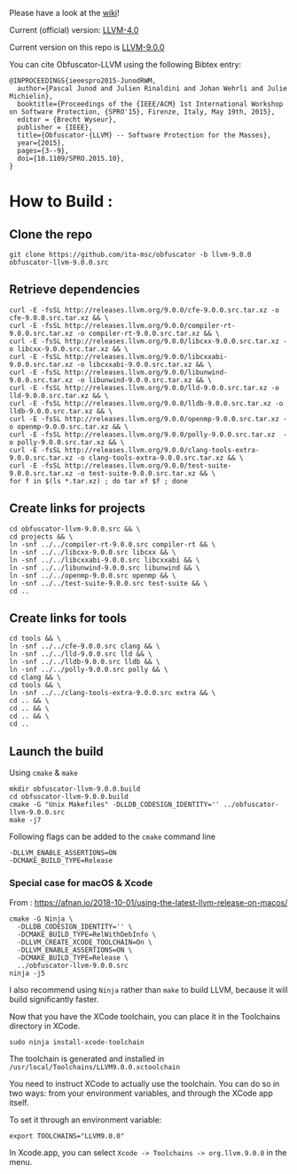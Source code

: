 Please have a look at the [wiki](https://github.com/obfuscator-llvm/obfuscator/wiki)!

Current (official) version: [LLVM-4.0](https://github.com/obfuscator-llvm/obfuscator/tree/llvm-4.0)

Current version on this repo is [LLVM-9.0.0](https://github.com/spelle/obfuscator/tree/llvm-9.0.0)

You can cite Obfuscator-LLVM using the following Bibtex entry:

```
@INPROCEEDINGS{ieeespro2015-JunodRWM,
  author={Pascal Junod and Julien Rinaldini and Johan Wehrli and Julie Michielin},
  booktitle={Proceedings of the {IEEE/ACM} 1st International Workshop on Software Protection, {SPRO'15}, Firenze, Italy, May 19th, 2015},
  editor = {Brecht Wyseur},
  publisher = {IEEE},
  title={Obfuscator-{LLVM} -- Software Protection for the Masses},
  year={2015},
  pages={3--9},
  doi={10.1109/SPRO.2015.10},
}
```

# How to Build :

  ## Clone the repo

```
git clone https://github.com/ita-msc/obfuscator -b llvm-9.0.0 obfuscator-llvm-9.0.0.src
```

  ## Retrieve dependencies

```
curl -E -fsSL http://releases.llvm.org/9.0.0/cfe-9.0.0.src.tar.xz -o cfe-9.0.0.src.tar.xz && \
curl -E -fsSL http://releases.llvm.org/9.0.0/compiler-rt-9.0.0.src.tar.xz -o compiler-rt-9.0.0.src.tar.xz && \
curl -E -fsSL http://releases.llvm.org/9.0.0/libcxx-9.0.0.src.tar.xz -o libcxx-9.0.0.src.tar.xz && \
curl -E -fsSL http://releases.llvm.org/9.0.0/libcxxabi-9.0.0.src.tar.xz -o libcxxabi-9.0.0.src.tar.xz && \
curl -E -fsSL http://releases.llvm.org/9.0.0/libunwind-9.0.0.src.tar.xz -o libunwind-9.0.0.src.tar.xz && \
curl -E -fsSL http://releases.llvm.org/9.0.0/lld-9.0.0.src.tar.xz -o lld-9.0.0.src.tar.xz && \
curl -E -fsSL http://releases.llvm.org/9.0.0/lldb-9.0.0.src.tar.xz -o lldb-9.0.0.src.tar.xz && \
curl -E -fsSL http://releases.llvm.org/9.0.0/openmp-9.0.0.src.tar.xz -o openmp-9.0.0.src.tar.xz && \
curl -E -fsSL http://releases.llvm.org/9.0.0/polly-9.0.0.src.tar.xz  -o polly-9.0.0.src.tar.xz && \
curl -E -fsSL http://releases.llvm.org/9.0.0/clang-tools-extra-9.0.0.src.tar.xz -o clang-tools-extra-9.0.0.src.tar.xz && \
curl -E -fsSL http://releases.llvm.org/9.0.0/test-suite-9.0.0.src.tar.xz -o test-suite-9.0.0.src.tar.xz && \
for f in $(ls *.tar.xz) ; do tar xf $f ; done
```

  ## Create links for projects

```
cd obfuscator-llvm-9.0.0.src && \
cd projects && \
ln -snf ../../compiler-rt-9.0.0.src compiler-rt && \
ln -snf ../../libcxx-9.0.0.src libcxx && \
ln -snf ../../libcxxabi-9.0.0.src libcxxabi && \
ln -snf ../../libunwind-9.0.0.src libunwind && \
ln -snf ../../openmp-9.0.0.src openmp && \
ln -snf ../../test-suite-9.0.0.src test-suite && \
cd ..
```

  ## Create links for tools

```
cd tools && \
ln -snf ../../cfe-9.0.0.src clang && \
ln -snf ../../lld-9.0.0.src lld && \
ln -snf ../../lldb-9.0.0.src lldb && \
ln -snf ../../polly-9.0.0.src polly && \
cd clang && \
cd tools && \
ln -snf ../../clang-tools-extra-9.0.0.src extra && \
cd .. && \
cd .. && \
cd .. && \
cd ..
```

 ## Launch the build

Using `cmake` & `make`

```
mkdir obfuscator-llvm-9.0.0.build
cd obfuscator-llvm-9.0.0.build
cmake -G "Unix Makefiles" -DLLDB_CODESIGN_IDENTITY='' ../obfuscator-llvm-9.0.0.src
make -j7
```

Following flags can be added to the `cmake` command line

```
-DLLVM_ENABLE_ASSERTIONS=ON 
-DCMAKE_BUILD_TYPE=Release
```

### Special case for macOS & Xcode

From : https://afnan.io/2018-10-01/using-the-latest-llvm-release-on-macos/

```
cmake -G Ninja \
  -DLLDB_CODESIGN_IDENTITY='' \
  -DCMAKE_BUILD_TYPE=RelWithDebInfo \
  -DLLVM_CREATE_XCODE_TOOLCHAIN=On \
  -DLLVM_ENABLE_ASSERTIONS=ON \
  -DCMAKE_BUILD_TYPE=Release \
  ../obfuscator-llvm-9.0.0.src
ninja -j5
```

I also recommend using `Ninja` rather than  `make` to build LLVM, because it will build significantly faster.

Now that you have the XCode toolchain, you can place it in the Toolchains directory in XCode.

```
sudo ninja install-xcode-toolchain
```

The toolchain is generated and installed in `/usr/local/Toolchains/LLVM9.0.0.xctoolchain`

You need to instruct XCode to actually use the toolchain. You can do so in two ways: from your environment variables, and through the XCode app itself.

To set it through an environment variable:

```
export TOOLCHAINS="LLVM9.0.0"
```

In Xcode.app, you can select `Xcode -> Toolchains -> org.llvm.9.0.0` in the menu.
